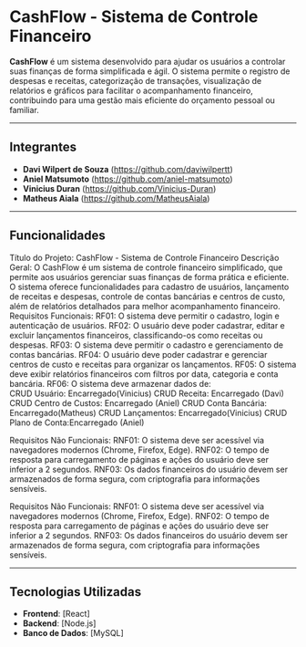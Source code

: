 # CashFlow - Sistema de Controle Financeiro

**CashFlow** é um sistema desenvolvido para ajudar os usuários a controlar suas finanças de forma simplificada e ágil. O sistema permite o registro de despesas e receitas, categorização de transações, visualização de relatórios e gráficos para facilitar o acompanhamento financeiro, contribuindo para uma gestão mais eficiente do orçamento pessoal ou familiar.

---

## Integrantes

- **Davi Wilpert de Souza** (https://github.com/daviwilpertt)
- **Aniel Matsumoto** (https://github.com/aniel-matsumoto)
- **Vinicius Duran** (https://github.com/Vinicius-Duran)
- **Matheus Aiala** (https://github.com/MatheusAiala)

---

## Funcionalidades
Título do Projeto:
CashFlow - Sistema de Controle Financeiro
Descrição Geral:
O CashFlow é um sistema de controle financeiro simplificado, que permite aos usuários gerenciar suas finanças de forma prática e eficiente. O sistema oferece funcionalidades para cadastro de usuários, lançamento de receitas e despesas, controle de contas bancárias e centros de custo, além de relatórios detalhados para melhor acompanhamento financeiro.
Requisitos Funcionais:
RF01: O sistema deve permitir o cadastro, login e autenticação de usuários. 
RF02: O usuário deve poder cadastrar, editar e excluir lançamentos financeiros, classificando-os como receitas ou despesas. 
RF03: O sistema deve permitir o cadastro e gerenciamento de contas bancárias.
RF04: O usuário deve poder cadastrar e gerenciar centros de custo e receitas para organizar os lançamentos.
RF05: O sistema deve exibir relatórios financeiros com filtros por data, categoria e conta bancária.
RF06: O sistema deve armazenar dados de:							
CRUD Usuário: Encarregado(Vinicius)
CRUD Receita: Encarregado (Davi)
CRUD Centro de Custos: Encarregado (Aniel)
CRUD Conta Bancária: Encarregado(Matheus)
CRUD Lançamentos: Encarregado(Vinicius)
CRUD Plano de Conta:Encarregado (Aniel)


Requisitos Não Funcionais:
RNF01: O sistema deve ser acessível via navegadores modernos (Chrome, Firefox, Edge).
RNF02: O tempo de resposta para carregamento de páginas e ações do usuário deve ser inferior a 2 segundos.
RNF03: Os dados financeiros do usuário devem ser armazenados de forma segura, com criptografia para informações sensíveis.

Requisitos Não Funcionais:
RNF01: O sistema deve ser acessível via navegadores modernos (Chrome, Firefox, Edge).
RNF02: O tempo de resposta para carregamento de páginas e ações do usuário deve ser inferior a 2 segundos.
RNF03: Os dados financeiros do usuário devem ser armazenados de forma segura, com criptografia para informações sensíveis.

---

## Tecnologias Utilizadas

- **Frontend**: [React]
- **Backend**: [Node.js]
- **Banco de Dados**: [MySQL]
